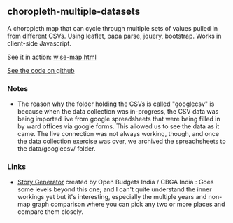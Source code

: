 ## choropleth-multiple-datasets

A choropleth map that can cycle through multiple sets of values pulled in from different CSVs. Using leaflet, papa parse, jquery, bootstrap. Works in client-side Javascript.

See it in action: [wise-map.html](https://answerquest.github.io/choropleth-multiple-datasets/)

[See the code on github](https://github.com/answerquest/choropleth-multiple-datasets)

### Notes

* The reason why the folder holding the CSVs is called "googlecsv" is because when the data collection was in-progress, the CSV data was being imported live from google spreadsheets that were being filled in by ward offices via google forms. This allowed us to see the data as it came. The live connection was not always working, though, and once the data collection exercise was over, we archived the spreadhsheets to the data/googlecsv/ folder.

### Links
* [Story Generator](https://cbgaindia.github.io/story-generator/) created by Open Budgets India / CBGA India : Goes some levels beyond this one; and I can't quite understand the inner workings yet but it's interesting, especially the multiple years and non-map graph comparison where you can pick any two or more places and compare them closely.
